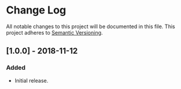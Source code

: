 # Change Log
All notable changes to this project will be documented in this file.
This project adheres to [Semantic Versioning](http://semver.org/).


## [1.0.0] - 2018-11-12

### Added
- Initial release.
